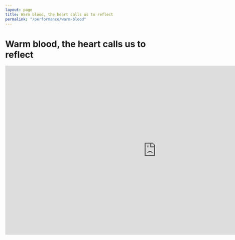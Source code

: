 ```yaml
---
layout: page
title: Warm blood, the heart calls us to reflect
permalink: "/performance/warm-blood"
---
```


# Warm blood, the heart calls us to reflect

<iframe src="https://player.vimeo.com/video/165350006" width="960" height="540" frameborder="0" webkitallowfullscreen mozallowfullscreen allowfullscreen></iframe>
